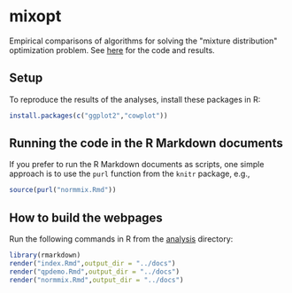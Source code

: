 # mixopt

Empirical comparisons of algorithms for solving the "mixture
distribution" optimization problem. See
[here](https://pcarbo.github.io/mixopt) for the
code and results.

## Setup

To reproduce the results of the analyses, install these packages in R:

```R
install.packages(c("ggplot2","cowplot"))
```

## Running the code in the R Markdown documents

If you prefer to run the R Markdown documents as scripts, one simple
approach is to use the `purl` function from the `knitr` package, e.g.,

```R
source(purl("normmix.Rmd"))
```

## How to build the webpages

Run the following commands in R from the [analysis](analysis)
directory:

```R
library(rmarkdown)
render("index.Rmd",output_dir = "../docs")
render("qpdemo.Rmd",output_dir = "../docs")
render("normmix.Rmd",output_dir = "../docs")
```
